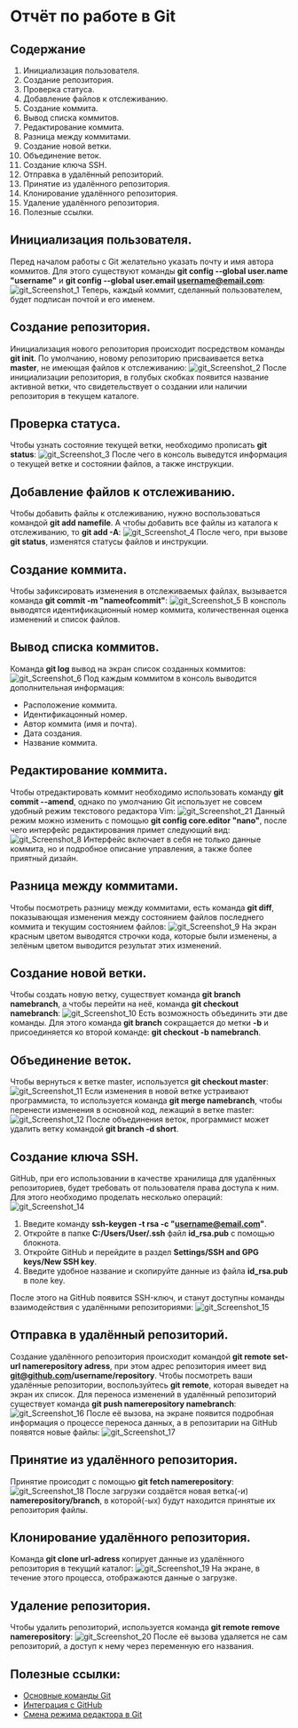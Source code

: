 # Отчёт по работе в Git
## Содержание
1. Инициализация пользователя.
2. Создание репозитория.
3. Проверка статуса.
4. Добавление файлов к отслеживанию.
5. Создание коммита.
6. Вывод списка коммитов.
7. Редактирование коммита.
8. Разница между коммитами.
9. Создание новой ветки.
10. Объединение веток.
11. Создание ключа SSH.
12. Отправка в удалённый репозиторий.
13. Принятие из удалённого репозитория.
14. Клонирование удалённого репозитория.
15. Удаление удалённого репозитория.
16. Полезные ссылки.

## Инициализация пользователя.
Перед началом работы с Git желательно указать почту и имя автора коммитов. Для этого существуют команды **git config --global user.name "username"** и **git config --global user.email username@email.com**:
![git_Screenshot_1](https://user-images.githubusercontent.com/93863789/147382508-e86adb13-0886-43d5-b946-22618135e68b.png)
Теперь, каждый коммит, сделанный пользователем, будет подписан почтой и его именем.
## Создание репозитория.
Инициализация нового репозитория происходит посредством команды **git init**. По умолчанию, новому репозиторию присваивается ветка **master**, не имеющая файлов к отслеживанию:
![git_Screenshot_2](https://user-images.githubusercontent.com/93863789/147383086-fa41b969-d46c-459e-b3cc-e14f1daad690.png)
После инициализации репозитория, в голубых скобках появится название активной ветки, что свидетельствует о создании или наличии репозитория в текущем каталоге.
## Проверка статуса.
Чтобы узнать состояние текущей ветки, необходимо прописать **git status**:
![git_Screenshot_3](https://user-images.githubusercontent.com/93863789/147383307-94eab793-2ebe-4bc7-a865-85ff1a6886a7.png)
После чего в консоль выведутся информация о текущей ветке и состоянии файлов, а также инструкции.
## Добавление файлов к отслеживанию.
Чтобы добавить файлы к отслеживанию, нужно воспользоваться командой **git add namefile**. А чтобы добавить все файлы из каталога к отслеживанию, то **git add -A**:
![git_Screenshot_4](https://user-images.githubusercontent.com/93863789/147383502-5efaa815-9803-44bc-99b6-0b777ec5d042.png)
После чего, при вызове **git status**, изменятся статусы файлов и инструкции.
## Создание коммита.
Чтобы зафиксировать изменения в отслеживаемых файлах, вызывается команда **git commit -m "nameofcommit"**:
![git_Screenshot_5](https://user-images.githubusercontent.com/93863789/147383644-5586f2b3-44a8-400e-95b9-c3fa549387a8.png)
В консполь выводятся идентификационный номер коммита, количественная оценка изменений и список файлов.
## Вывод списка коммитов.
Команда **git log** вывод на экран список созданных коммитов:
![git_Screenshot_6](https://user-images.githubusercontent.com/93863789/147383735-1d9d0886-6a8a-4d21-8924-bbb070ea1ae3.png)
Под каждым коммитом в консоль выводится дополнительная информация:
- Расположение коммита.
- Идентификацонный номер.
- Автор коммита (имя и почта).
- Дата создания.
- Название коммита.

## Редактирование коммита.
Чтобы отредактировать коммит необходимо использовать команду **git commit --amend**, однако по умолчанию Git использует не совсем удобный режим текстового редактора Vim:
![git_Screenshot_21](https://user-images.githubusercontent.com/93863789/147394470-82bda98b-7ab3-4a40-82e4-a2c67d8974a5.png)
Данный режим можно изменить с помощью **git config core.editor "nano"**, после чего интерфейс редактирования примет следующий вид:
![git_Screenshot_8](https://user-images.githubusercontent.com/93863789/147394493-465cb25e-31bd-4f21-9130-d10910ccc8d2.png)
Интерфейс включает в себя не только данные коммита, но и подробное описание управления, а также более приятный дизайн.
## Разница между коммитами.
Чтобы посмотреть разницу между коммитами, есть команда **git diff**, показывающая изменения между состоянием файлов последнего коммита и текущим состоянием файлов:
![git_Screenshot_9](https://user-images.githubusercontent.com/93863789/147394631-9fe7c4c8-1002-4312-aba3-4d93f9bd0724.png)
На экран красным цветом выводятся строчки кода, которые были изменены, а зелёным цветом выводится результат этих изменений.
## Создание новой ветки.
Чтобы создать новую ветку, существует команда **git branch namebranch**, а чтобы перейти на неё, команда **git checkout namebranch**:
![git_Screenshot_10](https://user-images.githubusercontent.com/93863789/147394713-f3c46f0e-478d-4a5e-aa3c-00b448b35320.png)
Есть возможность объединить эти две команды. Для этого команда **git branch** сокращается до метки **-b** и присоединяется ко второй команде: **git checkout -b namebranch**.
## Объединение веток.
Чтобы вернуться к ветке master, используется **git checkout master**:
![git_Screenshot_11](https://user-images.githubusercontent.com/93863789/147394785-9240d145-de0f-4219-ac4f-1fabc3e00a9e.png)
Если изменения в новой ветке устраивают программиста, то используется команда **git merge namebranch**, чтобы перенести изменения в основной код, лежащий в ветке master:
![git_Screenshot_12](https://user-images.githubusercontent.com/93863789/147394853-0b615dd8-c8ed-4d75-99ef-2555169ecf38.png)
После объединения веток, программист может удалить ветку командой **git branch -d short**.
## Создание ключа SSH.
GitHub, при его использовании в качестве хранилища для удалённых репозиториев, будет требовать от пользователя права доступа к ним. Для этого необходимо проделать несколько операций:
![git_Screenshot_14](https://user-images.githubusercontent.com/93863789/147394907-134b55a3-a0ec-419b-bac7-9c7fe7c16d55.png)
1. Введите команду **ssh-keygen -t rsa -c "username@email.com"**.
2. Откройте в папке **C:/Users/User/.ssh** файл **id_rsa.pub** с помощью блокнота.
3. Откройте GitHub и перейдите в раздел **Settings/SSH and GPG keys/New SSH key**.
4. Введите удобное название и скопируйте данные из файла **id_rsa.pub** в поле key.

После этого на GitHub появится SSH-ключ, и станут доступны команды взаимодействия с удалёнными репозиториями:
![git_Screenshot_15](https://user-images.githubusercontent.com/93863789/147394979-497d389b-ed0b-4730-afdf-34470a41b4af.png)
## Отправка в удалённый репозиторий.
Создание удалённого репозитория происходит командой **git remote set-url namerepository adress**, при этом адрес репозитория имеет вид **git@github.com/username/repository**. Чтобы посмотреть ваши удалённые репозитории, воспользуйтесь **git remote**, которая выведет на экран их список. Для переноса изменений в удалённый репозиторий существует команда **git push namerepository namebranch**:
![git_Screenshot_16](https://user-images.githubusercontent.com/93863789/147395113-3521e253-146e-4bc5-bd78-bec2879cbe01.png)
После её вызова, на экране появится подробная информация о процессе переноса данных, а в репозитарии на GitHub появятся новые файлы:
![git_Screenshot_17](https://user-images.githubusercontent.com/93863789/147395156-76588389-a2fb-417f-ac38-2cf967e05550.png)
## Принятие из удалённого репозитория.
Принятие происодит с помощью **git fetch namerepository**:
![git_Screenshot_18](https://user-images.githubusercontent.com/93863789/147395173-ecd6981e-a168-4c2c-8f8b-c3fc7c080988.png)
После загрузки создаётся новая ветка(-и) **namerepository/branch**, в которой(-ых) будут находится принятые их репозитория файлы.
## Клонирование удалённого репозитория.
Команда **git clone url-adress** копирует данные из удалённого репозитория в текущий каталог:
![git_Screenshot_19](https://user-images.githubusercontent.com/93863789/147395196-01f01ae7-db82-4797-88c9-6f0501d23cc5.png)
На экране, в течение этого процесса, отображаются данные о загрузке.
## Удаление репозитория.
Чтобы удалить репозиторий, используется команда **git remote remove namerepository**:
![git_Screenshot_20](https://user-images.githubusercontent.com/93863789/147395220-a27fd74b-d640-4870-8a35-ce43f913d5c2.png)
После её вызова удаляется не сам репозиторий, а доступ к нему через переменную его названия.
## Полезные ссылки:
- [Основные команды Git](https://git-scm.com/book/ru/v2/Приложение-C%3A-Команды-Git-Основные-команды)
- [Интеграция с GitHub](https://ru.hexlet.io/courses/intro_to_git/lessons/github/theory_unit)
- [Смена режима редактора в Git](https://coderoad.ru/6098742/Использование-git-commit-a-с-vim)
